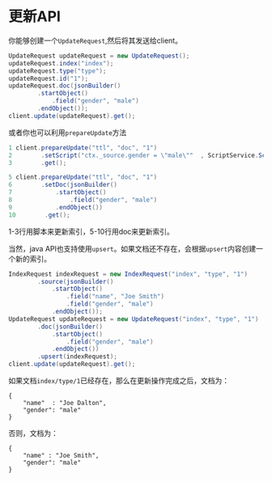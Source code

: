 # 更新API

你能够创建一个`UpdateRequest`,然后将其发送给client。

```java
UpdateRequest updateRequest = new UpdateRequest();
updateRequest.index("index");
updateRequest.type("type");
updateRequest.id("1");
updateRequest.doc(jsonBuilder()
        .startObject()
            .field("gender", "male")
        .endObject());
client.update(updateRequest).get();
```

或者你也可以利用`prepareUpdate`方法

```java
1 client.prepareUpdate("ttl", "doc", "1")
2        .setScript("ctx._source.gender = \"male\""  , ScriptService.ScriptType.INLINE)
3        .get();

5 client.prepareUpdate("ttl", "doc", "1")
6        .setDoc(jsonBuilder()
7            .startObject()
8                .field("gender", "male")
9            .endObject())
10        .get();
```
1-3行用脚本来更新索引，5-10行用doc来更新索引。

当然，java API也支持使用`upsert`。如果文档还不存在，会根据`upsert`内容创建一个新的索引。

```java
IndexRequest indexRequest = new IndexRequest("index", "type", "1")
        .source(jsonBuilder()
            .startObject()
                .field("name", "Joe Smith")
                .field("gender", "male")
            .endObject());
UpdateRequest updateRequest = new UpdateRequest("index", "type", "1")
        .doc(jsonBuilder()
            .startObject()
                .field("gender", "male")
            .endObject())
        .upsert(indexRequest);
client.update(updateRequest).get();
```

如果文档`index/type/1`已经存在，那么在更新操作完成之后，文档为：

```
{
    "name"  : "Joe Dalton",
    "gender": "male"
}
```

否则，文档为：

```
{
    "name" : "Joe Smith",
    "gender": "male"
}
```

